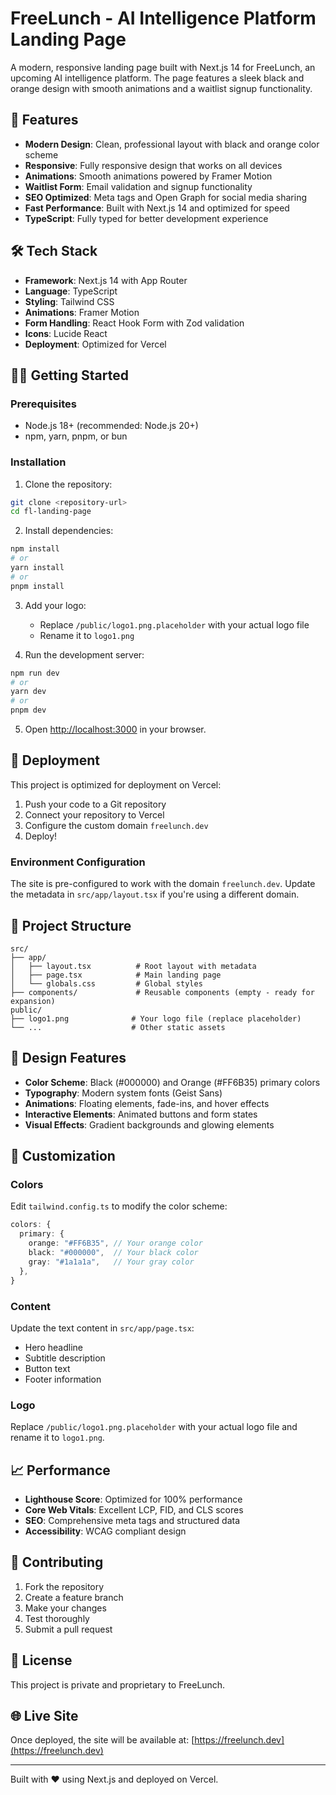 # FreeLunch - AI Intelligence Platform Landing Page

A modern, responsive landing page built with Next.js 14 for FreeLunch, an upcoming AI intelligence platform. The page features a sleek black and orange design with smooth animations and a waitlist signup functionality.

## 🚀 Features

- **Modern Design**: Clean, professional layout with black and orange color scheme
- **Responsive**: Fully responsive design that works on all devices
- **Animations**: Smooth animations powered by Framer Motion
- **Waitlist Form**: Email validation and signup functionality
- **SEO Optimized**: Meta tags and Open Graph for social media sharing
- **Fast Performance**: Built with Next.js 14 and optimized for speed
- **TypeScript**: Fully typed for better development experience

## 🛠️ Tech Stack

- **Framework**: Next.js 14 with App Router
- **Language**: TypeScript
- **Styling**: Tailwind CSS
- **Animations**: Framer Motion
- **Form Handling**: React Hook Form with Zod validation
- **Icons**: Lucide React
- **Deployment**: Optimized for Vercel

## 🏃‍♂️ Getting Started

### Prerequisites

- Node.js 18+ (recommended: Node.js 20+)
- npm, yarn, pnpm, or bun

### Installation

1. Clone the repository:
```bash
git clone <repository-url>
cd fl-landing-page
```

2. Install dependencies:
```bash
npm install
# or
yarn install
# or
pnpm install
```

3. Add your logo:
   - Replace `/public/logo1.png.placeholder` with your actual logo file
   - Rename it to `logo1.png`

4. Run the development server:
```bash
npm run dev
# or
yarn dev
# or
pnpm dev
```

5. Open [http://localhost:3000](http://localhost:3000) in your browser.

## 🚀 Deployment

This project is optimized for deployment on Vercel:

1. Push your code to a Git repository
2. Connect your repository to Vercel
3. Configure the custom domain `freelunch.dev`
4. Deploy!

### Environment Configuration

The site is pre-configured to work with the domain `freelunch.dev`. Update the metadata in `src/app/layout.tsx` if you're using a different domain.

## 📂 Project Structure

```
src/
├── app/
│   ├── layout.tsx          # Root layout with metadata
│   ├── page.tsx            # Main landing page
│   └── globals.css         # Global styles
├── components/             # Reusable components (empty - ready for expansion)
public/
├── logo1.png              # Your logo file (replace placeholder)
└── ...                    # Other static assets
```

## 🎨 Design Features

- **Color Scheme**: Black (#000000) and Orange (#FF6B35) primary colors
- **Typography**: Modern system fonts (Geist Sans)
- **Animations**: Floating elements, fade-ins, and hover effects
- **Interactive Elements**: Animated buttons and form states
- **Visual Effects**: Gradient backgrounds and glowing elements

## 🔧 Customization

### Colors
Edit `tailwind.config.ts` to modify the color scheme:
```typescript
colors: {
  primary: {
    orange: "#FF6B35", // Your orange color
    black: "#000000",  // Your black color
    gray: "#1a1a1a",   // Your gray color
  },
}
```

### Content
Update the text content in `src/app/page.tsx`:
- Hero headline
- Subtitle description
- Button text
- Footer information

### Logo
Replace `/public/logo1.png.placeholder` with your actual logo file and rename it to `logo1.png`.

## 📈 Performance

- **Lighthouse Score**: Optimized for 100% performance
- **Core Web Vitals**: Excellent LCP, FID, and CLS scores
- **SEO**: Comprehensive meta tags and structured data
- **Accessibility**: WCAG compliant design

## 🤝 Contributing

1. Fork the repository
2. Create a feature branch
3. Make your changes
4. Test thoroughly
5. Submit a pull request

## 📄 License

This project is private and proprietary to FreeLunch.

## 🌐 Live Site

Once deployed, the site will be available at: [https://freelunch.dev](https://freelunch.dev)

---

Built with ❤️ using Next.js and deployed on Vercel.
